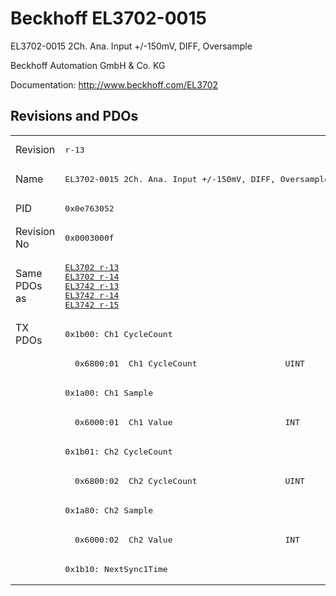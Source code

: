 # Beckhoff EL3702-0015

EL3702-0015 2Ch. Ana. Input +/-150mV, DIFF, Oversample

Beckhoff Automation GmbH & Co. KG

Documentation: <a href="http://www.beckhoff.com/EL3702">http://www.beckhoff.com/EL3702</a>

## Revisions and PDOs
<table>
<tr >
<td class="first">Revision</td>
<td ><pre>r-13</pre></td>
</tr>
<tr >
<td class="first">Name</td>
<td ><pre>EL3702-0015 2Ch. Ana. Input +/-150mV, DIFF, Oversample</pre></td>
</tr>
<tr >
<td class="first">PID</td>
<td ><pre>0x0e763052</pre></td>
</tr>
<tr >
<td class="first">Revision No</td>
<td ><pre>0x0003000f</pre></td>
</tr>
<tr >
<td class="first">Same PDOs as</td>
<td ><pre><a href="EL3702">EL3702 r-13</a><br/><a href="EL3702">EL3702 r-14</a><br/><a href="EL3742">EL3742 r-13</a><br/><a href="EL3742">EL3742 r-14</a><br/><a href="EL3742">EL3742 r-15</a></pre></td>
</tr>
<tr class="txpdo pdosection">
<td class="first" rowspan=9 valign=top>TX PDOs</td>
<td><pre>0x1b00: Ch1 CycleCount</pre></td>
<td></td>
</tr>
<tr class="txpdo">
<td class="first"><pre>  0x6800:01  Ch1 CycleCount                  UINT</pre></td>
</tr>
<tr class="txpdo pdosection">
<td class="first"><pre>0x1a00: Ch1 Sample</pre></td>
</tr>
<tr class="txpdo">
<td class="first"><pre>  0x6000:01  Ch1 Value                       INT</pre></td>
</tr>
<tr class="txpdo pdosection">
<td class="first"><pre>0x1b01: Ch2 CycleCount</pre></td>
</tr>
<tr class="txpdo">
<td class="first"><pre>  0x6800:02  Ch2 CycleCount                  UINT</pre></td>
</tr>
<tr class="txpdo pdosection">
<td class="first"><pre>0x1a80: Ch2 Sample</pre></td>
</tr>
<tr class="txpdo">
<td class="first"><pre>  0x6000:02  Ch2 Value                       INT</pre></td>
</tr>
<tr class="txpdo pdosection">
<td class="first"><pre>0x1b10: NextSync1Time</pre></td>
</tr>
</table>
